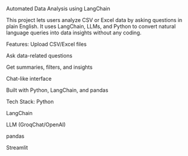 Automated Data Analysis using LangChain

This project lets users analyze CSV or Excel data by asking questions in plain English. 
It uses LangChain, LLMs, and Python to convert natural language queries into data insights without any coding.

 Features:
Upload CSV/Excel files

Ask data-related questions

Get summaries, filters, and insights

Chat-like interface

Built with Python, LangChain, and pandas


Tech Stack:
Python

LangChain

LLM (GroqChat/OpenAI)

pandas

Streamlit
